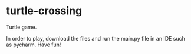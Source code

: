 # turtle-crossing
Turtle game.

In order to play, download the files and run the main.py file in an IDE such as pycharm. Have fun!
